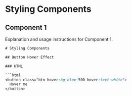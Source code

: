 # Styling Components

## Component 1

Explanation and usage instructions for Component 1.

```css
# Styling Components

## Button Hover Effect

### HTML

```html
<button class="btn hover:bg-blue-500 hover:text-white">
  Hover me
</button>
